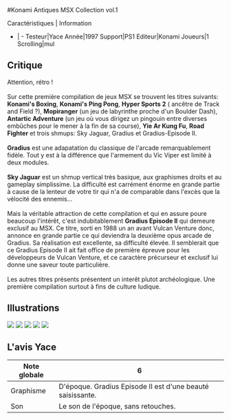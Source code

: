 #Konami Antiques MSX Collection  vol.1

Caractéristiques | Information
- | -
Testeur|Yace
Année|1997
Support|PS1
Editeur|Konami
Joueurs|1
Scrolling|mul

## Critique
Attention, rétro !<br/><br/>Sur cette première compilation de jeux MSX se trouvent les titres suivants: <b>Konami's Boxing</b>, <b>Konami's Ping Pong</b>, <b>Hyper Sports 2</b> ( ancêtre de Track and Field ?), <b>Mopiranger</b> (un jeu de labyrinthe proche d'un Boulder Dash), <b>Antartic Adventure</b> (un jeu où vous dirigez un pingouin entre diverses embûches pour le mener à la fin de sa course), <b>Yie Ar Kung Fu</b>, <b>Road Fighter</b> et trois shmups: Sky Jaguar, Gradius et Gradius-Episode II.<br/><br/><b>Gradius</b> est une adapatation du classique de l'arcade remarquablement fidèle. Tout y est à la différence que l'armement du Vic Viper est limité à deux modules. <br/><br/><b>Sky Jaguar</b> est un shmup vertical très basique, aux graphismes droits et au gameplay simplissime. La difficulté est carrément énorme en grande partie à cause de la lenteur de votre tir qui n'a de comparable dans l'excès que la vélocité des ennemis...<br/><br/>Mais la véritable attraction de cette compilation et qui en assure poure beaucoup l'intérêt, c'est indubitablement <b>Gradius Episode II</b> qui demeure exclusif au MSX. Ce titre, sorti en 1988 un an avant Vulcan Venture donc, annonce en grande partie ce qui deviendra la deuxième opus arcade de Gradius. Sa réalisation est excellente, sa difficulté élevée. Il semblerait que ce Gradius Episode II ait fait office de première épreuve pour les développeurs de Vulcan Venture, et ce caractère précurseur et exclusif lui donne une saveur toute particulière.<br/><br/>Les autres titres présents présentent un interêt plutot archéologique. Une première compilation surtout à fins de culture ludique.<br/>

## Illustrations
![](http://www.shmup.com/images/thumbs/img_fiche_1_1196.bmp)
![](http://www.shmup.com/images/thumbs/img_fiche_2_1196.bmp)
![](http://www.shmup.com/images/thumbs/img_fiche_3_1196.bmp)
![](http://www.shmup.com/images/thumbs/)
![](http://www.shmup.com/images/thumbs/)

## L'avis Yace
Note globale|6
-|-
Graphisme|D'époque. Gradius Episode II est d'une beauté saisissante.
Son|Le son de l'époque, sans retouches.
